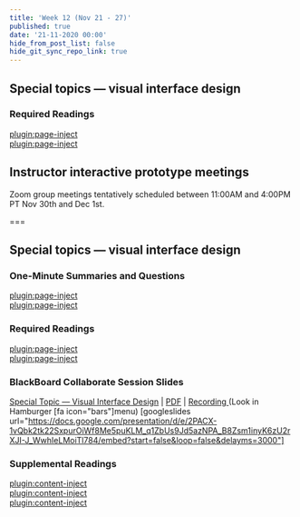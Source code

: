 ```yaml
---
title: 'Week 12 (Nov 21 - 27)'
published: true
date: '21-11-2020 00:00'
hide_from_post_list: false
hide_git_sync_repo_link: true
---
```


## Special topics — visual interface design

### Required Readings  
[plugin:page-inject](../../weekly-readings/week-12-1?template=partials/embedlycardlinkonly)  
[plugin:page-inject](../../weekly-readings/week-12-2?template=partials/embedlycardlinkonly)  

## Instructor interactive prototype meetings

Zoom group meetings tentatively scheduled between 11:00AM and 4:00PM PT Nov 30th and Dec 1st.

===

## **Special topics — visual interface design**

### One-Minute Summaries and Questions  
[plugin:page-inject](../../lms-assignments/one-minute-summaries/week-12-1)  
[plugin:page-inject](../../lms-assignments/one-minute-summaries/week-12-2)  

### Required Readings  
[plugin:page-inject](../../weekly-readings/week-12-1?template=partials/embedlycardlinkonly)  
[plugin:page-inject](../../weekly-readings/week-12-2?template=partials/embedlycardlinkonly)  

### BlackBoard Collaborate Session Slides
[Special Topic — Visual Interface Design](https://docs.google.com/presentation/d/e/2PACX-1vQbk2tk22SxpurOiWf8Me5puKLM_q1ZbUs9Jd5azNPA_B8Zsm1inyK6zU2rXJI-J_WwhIeLMoiTl784/pub?start=false&loop=false&delayms=3000)  | [PDF](https://canvas.sfu.ca/courses/56304/files/folder/Downloads/Slides%20PDFs/Mini-Lectures%20and%20Activities/Week-12)  | [Recording ](https://canvas.sfu.ca/courses/56304/external_tools/3544) (Look in Hamburger [fa icon="bars"]menu)
[googleslides url="https://docs.google.com/presentation/d/e/2PACX-1vQbk2tk22SxpurOiWf8Me5puKLM_q1ZbUs9Jd5azNPA_B8Zsm1inyK6zU2rXJI-J_WwhIeLMoiTl784/embed?start=false&loop=false&delayms=3000"]

### Supplemental Readings  
[plugin:content-inject](../../ux-techniques-guide/how-to-bridge-the-gap-between-the-problem-space-and-design-space/accessibility)  
[plugin:content-inject](../../ux-techniques-guide/what-are-the-essentials-of-visual-interface-design/color)  
[plugin:content-inject](../../ux-techniques-guide/what-are-the-essentials-of-visual-interface-design/color-tools)  
